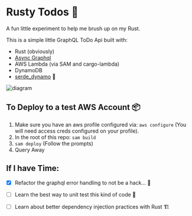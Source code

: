 # Rusty Todos 🦀

A fun little experiment to help me brush up on my Rust.

This is a simple little GraphQL ToDo Api built with:

- Rust (obviously)
- [Async Graphql](https://github.com/async-graphql/async-graphql)
- AWS Lambda (via SAM and cargo-lambda)
- DynamoDB
- [serde_dynamo](https://github.com/zenlist/serde_dynamo) 🙂

![diagram](https://github.com/charlesbthomas/rusty-todos/assets/20322135/add5847c-71dd-4fe2-9227-4f11eebef9cd)


## To Deploy to a test AWS Account 📦
1) Make sure you have an aws profile configured via: `aws configure` (You will need access creds configured on your profile).
2) In the root of this repo: `sam build`
3) `sam deploy` (Follow the prompts)
4) Query Away

## If I have Time:
- [x] Refactor the graphql error handling to not be a hack... 🙈
- [ ] Learn the best way to unit test this kind of code 🧪
- [ ] Learn about better dependency injection practices with Rust 🏗️

